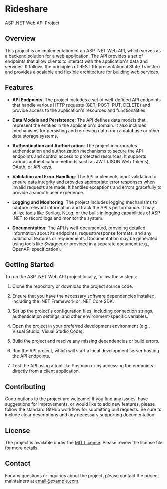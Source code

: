 # Rideshare
ASP .NET Web API Project

## Overview

This project is an implementation of an ASP .NET Web API, which serves as a backend solution for a web application. The API provides a set of endpoints that allow clients to interact with the application's data and services. It follows the principles of REST (Representational State Transfer) and provides a scalable and flexible architecture for building web services.

## Features

- **API Endpoints**: The project includes a set of well-defined API endpoints that handle various HTTP requests (GET, POST, PUT, DELETE) and provide access to the application's resources and functionalities.

- **Data Models and Persistence**: The API defines data models that represent the entities in the application's domain. It also includes mechanisms for persisting and retrieving data from a database or other data storage systems.

- **Authentication and Authorization**: The project incorporates authentication and authorization mechanisms to secure the API endpoints and control access to protected resources. It supports various authentication methods such as JWT (JSON Web Tokens), OAuth, or API keys.

- **Validation and Error Handling**: The API implements input validation to ensure data integrity and provides appropriate error responses when invalid requests are made. It handles exceptions and errors gracefully to provide a smooth user experience.

- **Logging and Monitoring**: The project includes logging mechanisms to capture relevant information and track the API's performance. It may utilize tools like Serilog, NLog, or the built-in logging capabilities of ASP .NET to record logs and monitor the system.

- **Documentation**: The API is well-documented, providing detailed information about its endpoints, request/response formats, and any additional features or requirements. Documentation may be generated using tools like Swagger or provided in a separate document (e.g., OpenAPI specification).

## Getting Started

To run the ASP .NET Web API project locally, follow these steps:

1. Clone the repository or download the project source code.

2. Ensure that you have the necessary software dependencies installed, including the .NET Framework or .NET Core SDK.

3. Set up the project's configuration files, including connection strings, authentication settings, and other environment-specific variables.

4. Open the project in your preferred development environment (e.g., Visual Studio, Visual Studio Code).

5. Build the project and resolve any missing dependencies or build errors.

6. Run the API project, which will start a local development server hosting the API endpoints.

7. Test the API using a tool like Postman or by accessing the endpoints directly from a client application.

## Contributing

Contributions to the project are welcome! If you find any issues, have suggestions for improvements, or would like to add new features, please follow the standard GitHub workflow for submitting pull requests. Be sure to include clear descriptions and any necessary supporting documentation.

## License

The project is available under the [MIT License](https://opensource.org/licenses/MIT). Please review the license file for more details.

## Contact

For any questions or inquiries about the project, please contact the project maintainers at [email@example.com](mailto:email@example.com).
